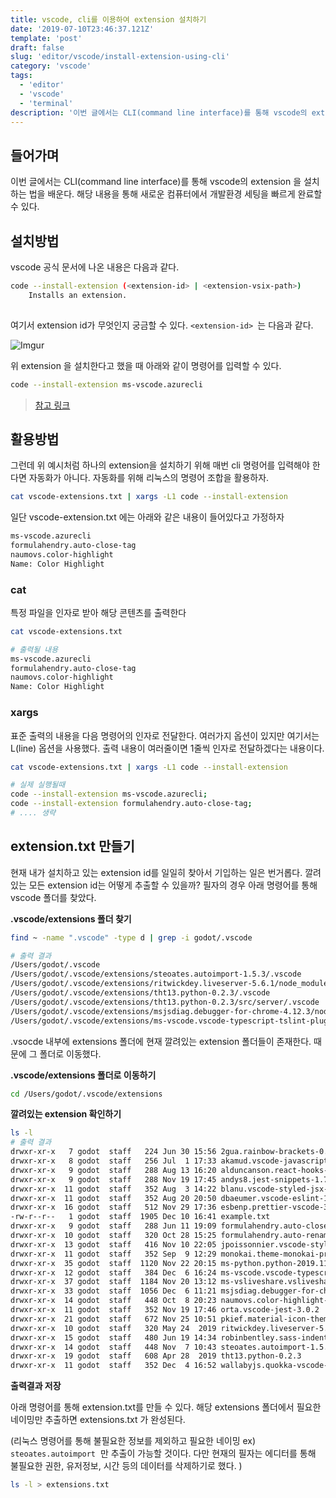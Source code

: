```yaml
---
title: vscode, cli를 이용하여 extension 설치하기
date: '2019-07-10T23:46:37.121Z'
template: 'post'
draft: false
slug: 'editor/vscode/install-extension-using-cli'
category: 'vscode'
tags:
  - 'editor'
  - 'vscode'
  - 'terminal'
description: '이번 글에서는 CLI(command line interface)를 통해 vscode의 extension 을 설치하는 법을 배운다. 해당 내용을 통해 새로운 컴퓨터에서 개발환경 세팅을 빠르게 완료할 수 있다.'
---
```


## 들어가며

이번 글에서는 CLI(command line interface)를 통해 vscode의 extension 을 설치하는 법을 배운다. 해당 내용을 통해 새로운 컴퓨터에서 개발환경 세팅을 빠르게 완료할 수 있다.

## 설치방법

vscode 공식 문서에 나온 내용은 다음과 같다.

```bash
code --install-extension (<extension-id> | <extension-vsix-path>)
    Installs an extension.
 
```

여기서 extension id가 무엇인지 궁금할 수 있다. `<extension-id> `는 다음과 같다.

![Imgur](https://i.imgur.com/HHB8475.png)

위 extension 을 설치한다고 했을 때 아래와 같이 명령어를 입력할 수 있다.

```bash
code --install-extension ms-vscode.azurecli 
```

> [참고 링크](https://code.visualstudio.com/docs/editor/extension-gallery#_command-line-extension-management)

## 활용방법

그런데 위 예시처럼 하나의 extension을 설치하기 위해 매번 cli 명령어를 입력해야 한다면 자동화가 아니다. 자동화를 위해 리눅스의 명령어 조합을 활용하자.

``` bash
cat vscode-extensions.txt | xargs -L1 code --install-extension
```

일단 vscode-extension.txt 에는 아래와 같은 내용이 들어있다고 가정하자

```txt
ms-vscode.azurecli
formulahendry.auto-close-tag
naumovs.color-highlight
Name: Color Highlight
```

### cat

특정 파일을 인자로 받아 해당 콘텐츠를 출력한다

```bash
cat vscode-extensions.txt

# 출력될 내용
ms-vscode.azurecli
formulahendry.auto-close-tag
naumovs.color-highlight
Name: Color Highlight

```

### xargs

표준 출력의 내용을 다음 명령어의 인자로 전달한다. 여러가지 옵션이 있지만 여기서는 L(line) 옵션을 사용했다. 출력 내용이 여러줄이면 1줄씩 인자로 전달하겠다는 내용이다. 

```bash
cat vscode-extensions.txt | xargs -L1 code --install-extension

# 실제 실행될때
code --install-extension ms-vscode.azurecli;
code --install-extension formulahendry.auto-close-tag;
# .... 생략  

```

## extension.txt 만들기

현재 내가 설치하고 있는 extension id를 일일히 찾아서 기입하는 일은 번거롭다. 깔려있는 모든 extension id는 어떻게 추출할 수 있을까? 필자의 경우 아래 명령어를 통해 vscode 폴더를 찾았다.

**.vscode/extensions 폴더 찾기** 

```bash
find ~ -name ".vscode" -type d | grep -i godot/.vscode

# 출력 결과
/Users/godot/.vscode
/Users/godot/.vscode/extensions/steoates.autoimport-1.5.3/.vscode
/Users/godot/.vscode/extensions/ritwickdey.liveserver-5.6.1/node_modules/bcryptjs/.vscode
/Users/godot/.vscode/extensions/tht13.python-0.2.3/.vscode
/Users/godot/.vscode/extensions/tht13.python-0.2.3/src/server/.vscode
/Users/godot/.vscode/extensions/msjsdiag.debugger-for-chrome-4.12.3/node_modules/vscode-uri/.vscode
/Users/godot/.vscode/extensions/ms-vscode.vscode-typescript-tslint-plugin-1.2.3/node_modules/vscode-uri/.vscode
```

.vsocde 내부에 extensions 폴더에 현재 깔려있는 extension 폴더들이 존재한다. 때문에 그 폴더로 이동했다.

**.vscode/extensions 폴더로 이동하기** 

```bash
cd /Users/godot/.vscode/extensions
```

**깔려있는 extension 확인하기** 

```bash
ls -l 
# 출력 결과
drwxr-xr-x   7 godot  staff   224 Jun 30 15:56 2gua.rainbow-brackets-0.0.6
drwxr-xr-x   8 godot  staff   256 Jul  1 17:33 akamud.vscode-javascript-snippet-pack-0.1.5
drwxr-xr-x   9 godot  staff   288 Aug 13 16:20 alduncanson.react-hooks-snippets-1.1.6
drwxr-xr-x   9 godot  staff   288 Nov 19 17:45 andys8.jest-snippets-1.7.0
drwxr-xr-x  11 godot  staff   352 Aug  3 14:22 blanu.vscode-styled-jsx-1.5.0
drwxr-xr-x  11 godot  staff   352 Aug 20 20:50 dbaeumer.vscode-eslint-1.9.1
drwxr-xr-x  16 godot  staff   512 Nov 29 17:36 esbenp.prettier-vscode-3.11.0
-rw-r--r--   1 godot  staff  1905 Dec 10 16:41 example.txt
drwxr-xr-x   9 godot  staff   288 Jun 11 19:09 formulahendry.auto-close-tag-0.5.6
drwxr-xr-x  10 godot  staff   320 Oct 28 15:25 formulahendry.auto-rename-tag-0.1.1
drwxr-xr-x  13 godot  staff   416 Nov 10 22:05 jpoissonnier.vscode-styled-components-0.0.27
drwxr-xr-x  11 godot  staff   352 Sep  9 12:29 monokai.theme-monokai-pro-vscode-1.1.14
drwxr-xr-x  35 godot  staff  1120 Nov 22 20:15 ms-python.python-2019.11.50794
drwxr-xr-x  12 godot  staff   384 Dec  6 16:24 ms-vscode.vscode-typescript-tslint-plugin-1.2.3
drwxr-xr-x  37 godot  staff  1184 Nov 20 13:12 ms-vsliveshare.vsliveshare-1.0.1293
drwxr-xr-x  33 godot  staff  1056 Dec  6 11:21 msjsdiag.debugger-for-chrome-4.12.3
drwxr-xr-x  14 godot  staff   448 Oct  8 20:23 naumovs.color-highlight-2.3.0
drwxr-xr-x  11 godot  staff   352 Nov 19 17:46 orta.vscode-jest-3.0.2
drwxr-xr-x  21 godot  staff   672 Nov 25 10:51 pkief.material-icon-theme-3.9.2
drwxr-xr-x  10 godot  staff   320 May 24  2019 ritwickdey.liveserver-5.6.1
drwxr-xr-x  15 godot  staff   480 Jun 19 14:34 robinbentley.sass-indented-1.5.1
drwxr-xr-x  14 godot  staff   448 Nov  7 10:43 steoates.autoimport-1.5.3
drwxr-xr-x  19 godot  staff   608 Apr 28  2019 tht13.python-0.2.3
drwxr-xr-x  11 godot  staff   352 Dec  4 16:52 wallabyjs.quokka-vscode-1.0.262
```

**출력결과 저장**

아래 명령어를 통해 extension.txt를 만들 수 있다. 해당 extensions 폴더에서 필요한 네이밍만 추출하면 extensions.txt 가 완성된다. 

(리눅스 명령어를 통해 불필요한 정보를 제외하고 필요한 네이밍 ex) `steoates.autoimport`  만 추출이 가능할 것이다. 다만 현재의 필자는 에디터를 통해 불필요한 권한, 유저정보, 시간 등의 데이터를 삭제하기로 했다. )

```bash
ls -l > extensions.txt
```

